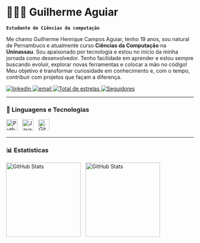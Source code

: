 # 👨🏻‍💻 Guilherme Aguiar

**`Estudante de Ciências da computação`**

Me chamo Guilherme Henrique Campos Aguiar, tenho 19 anos, sou natural de Pernambuco e atualmente curso **Ciências da Computação** na **Uninassau**.
Sou apaixonado por tecnologia e estou no início da minha jornada como desenvolvedor. Tenho facilidade em aprender e estou sempre buscando evoluir, explorar novas ferramentas e colocar a mão no código!
Meu objetivo é transformar curiosidade em conhecimento e, com o tempo, contribuir com projetos que façam a diferença.


<p align="left">
    <a href="https://www.linkedin.com/in/guilhermehcaguiar">
        <img 
            alt="linkedin" 
            title="Meu perfil no Linkedin" 
            src="https://custom-icon-badges.demolab.com/badge/-meu%20Linkedin-0A66C2?style=for-the-badge&logo=linkedin&logoColor=white&logoSource=feather"
        />
    </a>
    <a href=>
        <img 
            alt="email" 
            title="Email para contato" 
            src="https://custom-icon-badges.demolab.com/badge/-guilherme.ghca@hotmail.com-black?style=for-the-badge&logo=mail&logoColor=white"
        />
    </a> 
    <a href="https://github.com/guilhermehcaguiar?tab=repositories&sort=stargazers">
        <img 
            alt="Total de estrelas" 
            title="Total de estrelas GitHub" 
            src="https://custom-icon-badges.demolab.com/github/stars/guilhermehcaguiar?color=55960c&style=for-the-badge&labelColor=488207&logo=star&label=estrelas"
        />
    </a>
    <a href="https://github.com/guilhermehcaguiar?tab=followers">
        <img 
            alt="Seguidores" 
            title="Me siga no GitHub" 
            src="https://custom-icon-badges.demolab.com/github/followers/guilhermehcaguiar?color=d33623&labelColor=ba2211&style=for-the-badge&logo=github&label=Seguidores&logoColor=white"
        />
    </a>
</p>

---

### 🤖 Linguagens e Tecnologias
<img 
    align="left" 
    alt="Python" 
    title="Python"
    width="30px" 
    style="padding-right: 10px;" 
    src="https://cdn.jsdelivr.net/gh/devicons/devicon@latest/icons/python/python-original.svg" 
/>
<img 
    align="left" 
    alt="Java" 
    title="Java"
    width="30px" 
    style="padding-right: 10px;" 
    src="https://cdn.jsdelivr.net/gh/devicons/devicon@latest/icons/java/java-original.svg"
/>
<img 
    align="left" 
    alt="Git" 
    title="Git"
    width="30px" 
    style="padding-right: 10px;" 
    src="https://cdn.jsdelivr.net/gh/devicons/devicon@latest/icons/git/git-original.svg" 
/>

<br/>
<br/>

---

### 📊 Estatísticas

<p>
  <img 
    align="left" 
    alt="GitHub Stats" 
    height="200" 
    style="padding-right: 10px;" 
    src="https://github-readme-stats.vercel.app/api?username=guilhermehcaguiar&show_icons=true&theme=dark&include_all_commits=true&locale=pt-br"
/>

<img 
    align="left" 
    alt="GitHub Stats" 
    height="200" 
    style="padding-right: 10px;" 
    src="https://github-readme-stats.vercel.app/api/top-langs/?username=guilhermehcaguiar&theme=dark&layout=donut&custom_title=Tecnlogias&langs_count=7"
/>
